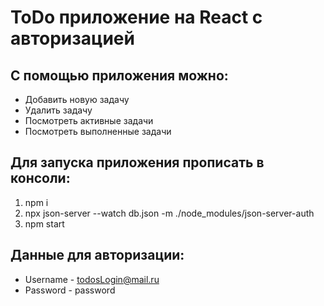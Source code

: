 # ToDo приложение на React с авторизацией

## С помощью приложения можно:

- Добавить новую задачу
- Удалить задачу
- Посмотреть активные задачи
- Посмотреть выполненные задачи

## Для запуска приложения прописать в консоли:

1. npm i
2. npx json-server --watch  db.json -m ./node_modules/json-server-auth
3. npm start

## Данные для авторизации:

- Username - todosLogin@mail.ru
- Password - password
